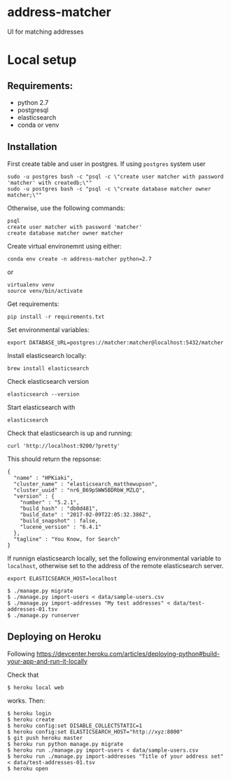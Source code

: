 # address-matcher
UI for matching addresses


# Local setup

## Requirements:
- python 2.7
- postgresql
- elasticsearch
- conda or venv

## Installation

First create table and user in postgres. If using `postgres` system user

```
sudo -u postgres bash -c "psql -c \"create user matcher with password 'matcher' with createdb;\""
sudo -u postgres bash -c "psql -c \"create database matcher owner matcher;\""
```

Otherwise, use the following commands:

```
psql
create user matcher with password 'matcher'
create database matcher owner matcher
```

Create virtual environemnt using either:

```
conda env create -n address-matcher python=2.7
```
or

```
virtualenv venv
source venv/bin/activate
```

Get requirements:

```
pip install -r requirements.txt
```

Set environmental variables:

```
export DATABASE_URL=postgres://matcher:matcher@localhost:5432/matcher
```

Install elasticsearch locally:

```
brew install elasticsearch
```

Check elasticsearch version

```
elasticsearch --version
```

Start elasticsearch with 

```
elasticsearch
```

Check that elasticsearch is up and running:

```
curl 'http://localhost:9200/?pretty'
```

This should return the repsonse:

```
{
  "name" : "HPKiaki",
  "cluster_name" : "elasticsearch_matthewupson",
  "cluster_uuid" : "nr6_B69pSWW5BDRbW_MZLQ",
  "version" : {
    "number" : "5.2.1",
    "build_hash" : "db0d481",
    "build_date" : "2017-02-09T22:05:32.386Z",
    "build_snapshot" : false,
    "lucene_version" : "6.4.1"
  },
  "tagline" : "You Know, for Search"
}
```

If runnign elasticsearch locally, set the following environmental variable to `localhost`, otherwise set to the address of the remote elasticsearch server.

```
export ELASTICSEARCH_HOST=localhost
```

```
$ ./manage.py migrate
$ ./manage.py import-users < data/sample-users.csv
$ ./manage.py import-addresses "My test addresses" < data/test-addresses-01.tsv
$ ./manage.py runserver
```

## Deploying on Heroku

Following https://devcenter.heroku.com/articles/deploying-python#build-your-app-and-run-it-locally

Check that
```
$ heroku local web
```
works. Then:
```
$ heroku login
$ heroku create
$ heroku config:set DISABLE_COLLECTSTATIC=1
$ heroku config:set ELASTICSEARCH_HOST="http://xyz:8000"
$ git push heroku master
$ heroku run python manage.py migrate
$ heroku run ./manage.py import-users < data/sample-users.csv
$ heroku run ./manage.py import-addresses "Title of your address set" < data/test-addresses-01.tsv
$ heroku open
```
